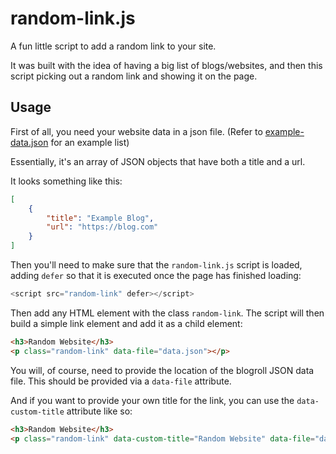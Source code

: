 # random-link.js

A fun little script to add a random link to your site. 

It was built with the idea of having a big list of blogs/websites, and then this script picking out a random link and showing it on the page.

## Usage

First of all, you need your website data in a json file. (Refer to [example-data.json](example-data.json) for an example list)

Essentially, it's an array of JSON objects that have both a title and a url.

It looks something like this:

```json
[
	{
		"title": "Example Blog",
		"url": "https://blog.com"
	}
]
```

Then you'll need to make sure that the `random-link.js` script is loaded, adding `defer` so that it is executed once the page has finished loading:

```js
<script src="random-link" defer></script>
```

Then add any HTML element with the class `random-link`. The script will then build a simple link element and add it as a child element:

```html
<h3>Random Website</h3>
<p class="random-link" data-file="data.json"></p>
```

You will, of course, need to provide the location of the blogroll JSON data file. This should be provided via a `data-file` attribute.

And if you want to provide your own title for the link, you can use the `data-custom-title` attribute like so:

```html
<h3>Random Website</h3>
<p class="random-link" data-custom-title="Random Website" data-file="data.json"></p>
```


